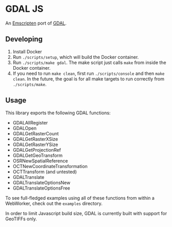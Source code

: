 GDAL JS
==============
An [Emscripten](https://github.com/kripken/emscripten) port of [GDAL](http://www.gdal.org).

Developing
-----------
1. Install Docker
2. Run `./scripts/setup`, which will build the Docker container.
3. Run `./scripts/make gdal`. The make script just calls `make` from inside the Docker container.
4. If you need to run `make clean`, first run `./scripts/console` and then `make clean`. In the
   future, the goal is for all make targets to run correctly from `./scripts/make`.

Usage
---------------
This library exports the following GDAL functions:
- GDALAllRegister
- GDALOpen
- GDALGetRasterCount
- GDALGetRasterXSize
- GDALGetRasterYSize
- GDALGetProjectionRef
- GDALGetGeoTransform
- OSRNewSpatialReference
- OCTNewCoordinateTransformation
- OCTTransform
(and untested)
- GDALTranslate
- GDALTranslateOptionsNew
- GDALTranslateOptionsFree

To see full-fledged examples using all of these functions from within a WebWorker, check out the
`examples` directory.

In order to limit Javascript build size, GDAL is currently built with support for GeoTIFFs only.
